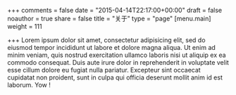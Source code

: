 +++
comments = false
date = "2015-04-14T22:17:00+00:00"
draft = false
noauthor = true
share = false
title = "关于"
type = "page"
[menu.main]
weight = 111

+++
Lorem ipsum dolor sit amet, consectetur adipisicing elit, sed do eiusmod
tempor incididunt ut labore et dolore magna aliqua. Ut enim ad minim veniam,
quis nostrud exercitation ullamco laboris nisi ut aliquip ex ea commodo
consequat. Duis aute irure dolor in reprehenderit in voluptate velit esse
cillum dolore eu fugiat nulla pariatur. Excepteur sint occaecat cupidatat non
proident, sunt in culpa qui officia deserunt mollit anim id est laborum. Yow !
